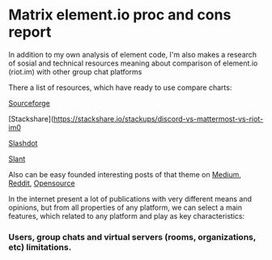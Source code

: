 # Matrix element.io proc and cons report

In addition to my own analysis of element code, I'm also makes a research of sosial and technical resources meaning about comparison of element.io (riot.im) with other group chat platforms

There a list of resources, which have ready to use compare charts:

[Sourceforge](https://sourceforge.net/software/compare/Discord-vs-Element-Messenger-vs-Mattermost-vs-Slack/)

[Stackshare](https://stackshare.io/stackups/discord-vs-mattermost-vs-riot-im0

[Slashdot](https://slashdot.org/software/comparison/Discord-vs-Element-Messenger-vs-Mattermost-vs-Slack/)

[Slant](https://www.slant.co/topics/10806/versus/~mattermost_vs_slack_vs_discord)

Also can be easy founded interesting posts of that theme on [Medium](https://medium.com/ignation/time-to-replace-slack-who-will-win-mattermost-or-riot-matrix-a090e9cdc219), [Reddit](https://www.reddit.com/r/selfhosted/comments/7k471o/zulip_vs_rocketchat_vs_mattermost_vs_riotim_slack/), [Opensource](https://opensource.com/alternatives/slack) 

In the internet present a lot of publications with very different means and opinions, but from all properties of any platform, we can select a main features, which related to any platform and play as key characteristics:

### Users, group chats and virtual servers (rooms, organizations, etc) limitations.


